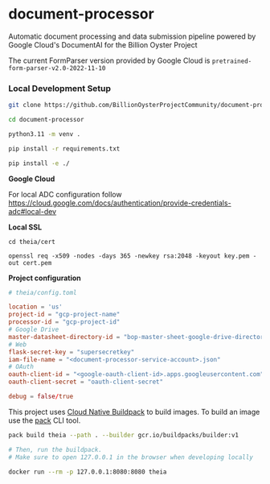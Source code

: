 # document-processor
Automatic document processing and data submission pipeline powered by Google Cloud's DocumentAI for the Billion Oyster Project

The current FormParser version provided by Google Cloud is `pretrained-form-parser-v2.0-2022-11-10`

### Local Development Setup

```bash
git clone https://github.com/BillionOysterProjectCommunity/document-processor.git

cd document-processor

python3.11 -m venv .

pip install -r requirements.txt

pip install -e ./
```

**Google Cloud**

For local ADC configuration follow https://cloud.google.com/docs/authentication/provide-credentials-adc#local-dev

**Local SSL**
```
cd theia/cert

openssl req -x509 -nodes -days 365 -newkey rsa:2048 -keyout key.pem -out cert.pem
```

**Project configuration**

```toml
# theia/config.toml

location = 'us'
project-id = "gcp-project-name"
processor-id = "gcp-project-id"
# Google Drive
master-datasheet-directory-id = "bop-master-sheet-google-drive-directory-id"
# Web
flask-secret-key = "supersecretkey"
iam-file-name = "<document-processor-service-account>.json"
# OAuth
oauth-client-id = "<google-oauth-client-id>.apps.googleusercontent.com"
oauth-client-secret = "oauth-client-secret"

debug = false/true

```

This project uses <a href="https://buildpacks.io/">Cloud Native Buildpack</a> to build images. To build an image use the <a href="https://github.com/buildpacks/pack">pack</a> CLI tool.
```bash
pack build theia --path . --builder gcr.io/buildpacks/builder:v1

# Then, run the buildpack.
# Make sure to open 127.0.0.1 in the browser when developing locally

docker run --rm -p 127.0.0.1:8080:8080 theia
```
